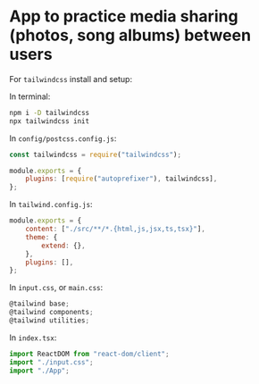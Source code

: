 # App to practice media sharing (photos, song albums) between users

For `tailwindcss` install and setup:

In terminal:

```sh
npm i -D tailwindcss
npx tailwindcss init
```

In `config/postcss.config.js`:

```js script
const tailwindcss = require("tailwindcss");

module.exports = {
    plugins: [require("autoprefixer"), tailwindcss],
};
```

In `tailwind.config.js`:

```js script
module.exports = {
    content: ["./src/**/*.{html,js,jsx,ts,tsx}"],
    theme: {
        extend: {},
    },
    plugins: [],
};
```

In `input.css`, or `main.css`:

```js script
@tailwind base;
@tailwind components;
@tailwind utilities;
```

In `index.tsx`:

```js script
import ReactDOM from "react-dom/client";
import "./input.css";
import "./App";
```
